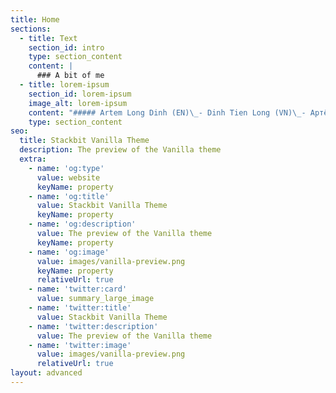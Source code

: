 ```yaml
---
title: Home
sections:
  - title: Text
    section_id: intro
    type: section_content
    content: |
      ### A bit of me
  - title: lorem-ipsum
    section_id: lorem-ipsum
    image_alt: lorem-ipsum
    content: "##### Artem Long Dinh (EN)\_- Dinh Tien Long (VN)\_- Артём Динь Шоновичь (RU)\n\n##### ![](https://lh3.googleusercontent.com/fife/ABSRlIqFi9hoa7AagJQV39y4wA9eu7OYvbfudLe-hXJgqpfQFZ0dvMiMT4zHanaAGEwkrB3vZ1od1u0VysOanahuif5mA0LEyidGYWNNnfhKh0Xg-AxTw5pgC1Lg9dPMpSENVlsoElpgACF9cJ8ffbeMSK-6euoBZGx3cnLDMfvCWjtvGNZVNAUKNzbPona1JXvRMtZwo-CTLy0mfPtSbXp7oGMMSgpdqJZdwTWdSn0Jf6YxhbkVtfAVZtkb17mEtqIJJNMy-iJnIFIenJQvvIpO9ZOWMnxt_VLTJZFcQ1NZPvvhY-lqCFgpOWDewfRoyXZuolvvbG4AU4WaEIN-ao_jLBOliBhx5pS5joO8fN0WvVF8JTlqc1uuhorapAfzpCUgcM3knx3sUtVDRZ739uf-WjawDhwv7WFy3Tt0p46p3BdSC-R0-D2jVR97AQzQt-kWAIS97PB1MSvEcqVTDq_QldOddqcxQ10R07zj2jMpRhs114tQz4ZWHypjbLTrKUIyBZfpoiheNux01llAFRD0Jw7rWDrHd3Q-E0GMjUC0KIVaeCCKqqcGlHudfh5y6sfWJnQWB8LZ_B5DxXA6mlDsFWxKUE-d8sP8agEUOgcRIK6EpF1lx2Etot3JGOxewo-yOWXpFCyTPNHJs9jpAvajxypIBACfYQgCVT-eVFMME-d0uTmG2aE1YQlyrkPpyznqtdN2E6ZmL2ewHYA3M\\_0cUvIJ9kyZSZMJ3w=w2624-h4667-ft)\n\nHi friend! I'm Artem, also known as\_Artyom or Long. I study Biomedical Engineering at Tufts University (class of 2023), and\_my current favorite BME topics are neural engineering, diagnostic platforms. I also enjoy learning and practicing tech\_entrepreneurship by tinkering with ideas\_and actualizing them with cool people through [Projects](#).\n\nWhen I get off the computer, I hover around\_the city I live in and do urban exploration (legally), binge scifi, or simply have fun with my friends. Some conversations excite me more than others such as\_East Asian history and architecture, world geopolitics, and what distinguishes\_humans from snails. I document some of my thoughts and stories in [Blog](#).\n\nI am happy to meet new people, new ideas, and new opportunities, so don't hesitate to contact me\_at <tien_long.dinh@tufts.edu>. I hope you will enjoy checking out some of my work and stories on this website!  \n\n  \n\n\n\n##### *Quick facts about me*\n\n> ***Places that made me who I am:** Ho Chi Minh city (Vietnam), Berdychiv (Ukraine), San Francisco Bay Area, and Boston (US).*\n\n> *I play with web development: React, NextJS, Node, Figma, MongoDB, Flutter (Summer 2021 goal).*\n\n> *I do engineering & science with: Matlab, Python, C++.*\n\n> Memes and drawing silly stuff is my passion: Here is an example [*@unwholesome_jumbo*](https://www.instagram.com/unwholesome_jumbo/)\n"
    type: section_content
seo:
  title: Stackbit Vanilla Theme
  description: The preview of the Vanilla theme
  extra:
    - name: 'og:type'
      value: website
      keyName: property
    - name: 'og:title'
      value: Stackbit Vanilla Theme
      keyName: property
    - name: 'og:description'
      value: The preview of the Vanilla theme
      keyName: property
    - name: 'og:image'
      value: images/vanilla-preview.png
      keyName: property
      relativeUrl: true
    - name: 'twitter:card'
      value: summary_large_image
    - name: 'twitter:title'
      value: Stackbit Vanilla Theme
    - name: 'twitter:description'
      value: The preview of the Vanilla theme
    - name: 'twitter:image'
      value: images/vanilla-preview.png
      relativeUrl: true
layout: advanced
---
```


